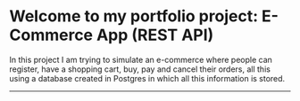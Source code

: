 # Welcome to my portfolio project: E-Commerce App (REST API)

In this project I am trying to simulate an e-commerce where people can register, have a shopping cart, buy, pay and cancel their orders, all this using a database created in Postgres in which all this information is stored.

---
